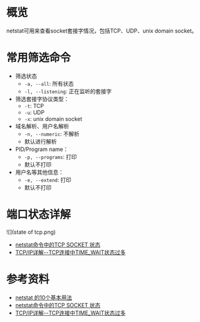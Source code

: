 
# 概览
netstat可用来查看socket套接字情况，包括TCP、UDP、unix domain socket。
# 常用筛选命令
- 筛选状态
	- `-a, --all`: 所有状态
	- `-l, --listening`: 正在监听的套接字
- 筛选套接字协议类型：
	- `-t`: TCP
	- `-u`: UDP
	- `-x`: unix domain socket
- 域名解析、用户名解析
	- `-n, --numeric`: 不解析
	- 默认进行解析
- PID/Program name：
	- `-p, --programs`: 打印
	- 默认不打印
- 用户名等其他信息：
	- `-e, --extend`: 打印
	- 默认不打印
# 端口状态详解
![](state of tcp.png)

- [netstat命令中的TCP SOCKET 状态](https://blog.csdn.net/konga/article/details/8265146)
- [TCP/IP详解--TCP连接中TIME_WAIT状态过多](https://blog.csdn.net/yusiguyuan/article/details/21445883)

# 参考资料
- [netstat 的10个基本用法](https://linux.cn/article-2434-1.html)
- [netstat命令中的TCP SOCKET 状态](https://blog.csdn.net/konga/article/details/8265146)
- [TCP/IP详解--TCP连接中TIME_WAIT状态过多](https://blog.csdn.net/yusiguyuan/article/details/21445883)